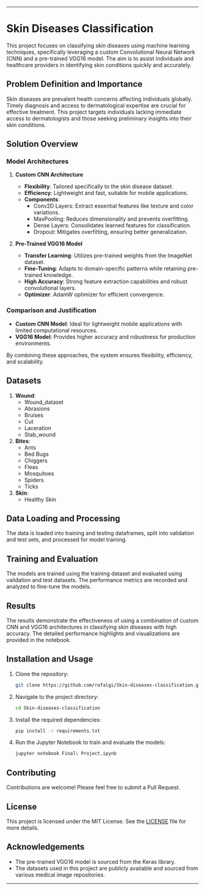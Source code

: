 
---

# Skin Diseases Classification

This project focuses on classifying skin diseases using machine learning techniques, specifically leveraging a custom Convolutional Neural Network (CNN) and a pre-trained VGG16 model. The aim is to assist individuals and healthcare providers in identifying skin conditions quickly and accurately.

## Problem Definition and Importance

Skin diseases are prevalent health concerns affecting individuals globally. Timely diagnosis and access to dermatological expertise are crucial for effective treatment. This project targets individuals lacking immediate access to dermatologists and those seeking preliminary insights into their skin conditions.

## Solution Overview

### Model Architectures

1. **Custom CNN Architecture**
    - **Flexibility**: Tailored specifically to the skin disease dataset.
    - **Efficiency**: Lightweight and fast, suitable for mobile applications.
    - **Components**:
        - Conv2D Layers: Extract essential features like texture and color variations.
        - MaxPooling: Reduces dimensionality and prevents overfitting.
        - Dense Layers: Consolidates learned features for classification.
        - Dropout: Mitigates overfitting, ensuring better generalization.

2. **Pre-Trained VGG16 Model**
    - **Transfer Learning**: Utilizes pre-trained weights from the ImageNet dataset.
    - **Fine-Tuning**: Adapts to domain-specific patterns while retaining pre-trained knowledge.
    - **High Accuracy**: Strong feature extraction capabilities and robust convolutional layers.
    - **Optimizer**: AdamW optimizer for efficient convergence.

### Comparison and Justification

- **Custom CNN Model**: Ideal for lightweight mobile applications with limited computational resources.
- **VGG16 Model**: Provides higher accuracy and robustness for production environments.

By combining these approaches, the system ensures flexibility, efficiency, and scalability.

## Datasets

1. **Wound**:
    - Wound_dataset
    - Abrasions
    - Bruises
    - Cut
    - Laceration
    - Stab_wound
2. **Bites**:
    - Ants
    - Bed Bugs
    - Chiggers
    - Fleas
    - Mosquitoes
    - Spiders
    - Ticks
3. **Skin**:
    - Healthy Skin

## Data Loading and Processing

The data is loaded into training and testing dataframes, split into validation and test sets, and processed for model training.

## Training and Evaluation

The models are trained using the training dataset and evaluated using validation and test datasets. The performance metrics are recorded and analyzed to fine-tune the models.

## Results

The results demonstrate the effectiveness of using a combination of custom CNN and VGG16 architectures in classifying skin diseases with high accuracy. The detailed performance highlights and visualizations are provided in the notebook.

## Installation and Usage

1. Clone the repository:
    ```bash
    git clone https://github.com/rafalgi/Skin-diseases-classification.git
    ```
2. Navigate to the project directory:
    ```bash
    cd Skin-diseases-classification
    ```
3. Install the required dependencies:
    ```bash
    pip install -r requirements.txt
    ```
4. Run the Jupyter Notebook to train and evaluate the models:
    ```bash
    jupyter notebook Final\ Project.ipynb
    ```

## Contributing

Contributions are welcome! Please feel free to submit a Pull Request.

## License

This project is licensed under the MIT License. See the [LICENSE](LICENSE) file for more details.

## Acknowledgements

- The pre-trained VGG16 model is sourced from the Keras library.
- The datasets used in this project are publicly available and sourced from various medical image repositories.

---

